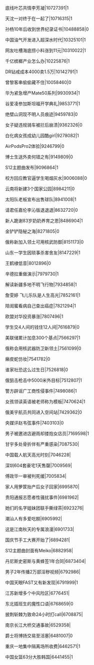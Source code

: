 底线叶芯共情李芳凝|10727391|1

天沈一对终于在一起了|10716315|1

孙杨10年后收到世界纪录证书|10488858|0

中国油气开发进入超深水时代|10325101|1

网友吐槽海底捞小料涨到11元|10310022|1

千亿槟榔产业怎么办|10225876|1

DR钻戒成本4000卖1.5万|10142791|1

曾黎客串偷偷藏不住|10058460|0

华为紧急增产Mate50系列|9930934|1

谷爱凌参加斯坦福开学典礼|9853771|1

绝壁山洞现不明人员痕迹|9459783|0

女子疑违规骑车被拦后崩溃|9362326|0

白化病女孩成幼儿园酷girl|9278082|1

AirPodsPro2体验|9246799|0

博士生送外卖何错之有|9149809|0

S12主题曲发布|9096864|1

校方回应教官逼学生喝烟灰水|9006088|0

云南将新建3个国家公园|8984211|0

太阳队老板宣布出售球队|8941008|1

请君任嘉伦李沁版退退退|8632720|0

新人跪谢83岁奶奶养育之恩|8486904|1

金铲铲隐秘之海|8271805|0

俄称新加入领土可用核武防御|8151173|0

山东一学生因琐事杀害舍友|8147229|1

王鹤棣低音|8012896|0

辛德拉重做演示|7979730|1

解读新疆多地不明飞行物|7934858|1

詹雯婷 飞儿乐队是人生高光|7852161|1

陪闺蜜看病自己查出癌症|7821294|1

欧盟对华投资暴涨|7807496|1

学生交4人间的钱住12人间|7616879|0

美联储累计加息300个基点|7566297|1

俄称会用核武器防卫新领土|7561099|0

癞皮蛇仿妆|7541782|0

谁家社恐这么过生日|7526818|0

俄狙击枪击中5000米外目标|7512807|1

警方辟谣广工商性侵事件|7498086|1

女孩领读英语被老师称为模板|7470624|1

俄美宇航员共同进入空间站|7429362|0

央媒评赵韦弦事件|7403103|0

男子被邀进店避雨却搂抱女店员|7169598|1

甘宇多处骨折伴有严重感染|7087530|

中国载人航天高光时刻|7046228|

深圳604套豪宅1天售罄|7009569|

傅政华一审被判死缓|7005834|

家人用箩筐抬产后女子回家|6995870|

贵阳通报志愿者性骚扰事件|6981962|

她们的名字姐妹团联手撕绿茶|6923276|

潮汕人有多爱吃朥|6905992|

这是江南秋天的专属浪漫|6901733|

国庆节手工大赛开始了|6894281|

S12主题曲封面有Meiko|6882958|

丹尼斯史密斯与黄蜂签1年合同|6873404|

男子2年传播2万部淫秽视频|6792986|

中国天眼FAST又有新发现|6791999|1

江苏新增多个中风险区|6776451|

东北插班生的魔性口语|6768659|0

披荆斩棘为致命24小时打call|6708875|

南京长江大桥交通事故|6529358|

爵士将博扬交易至活塞|6481007|0

重庆一地集中隔离场所收费|6462571|1

中国女篮63分大胜韩国|6441455|1

